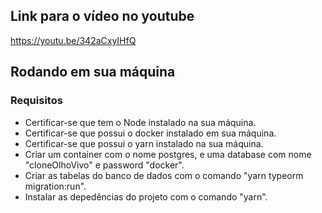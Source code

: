 ## Link para o vídeo no youtube

https://youtu.be/342aCxyIHfQ

## Rodando em sua máquina

### Requisitos
- Certificar-se que tem o Node instalado na sua máquina.
- Certificar-se que possui o docker instalado em sua máquina.
- Certificar-se que possui o yarn instalado na sua máquina.
- Criar um container com o nome postgres, e uma database com nome "cloneOlhoVivo" e password "docker".
- Criar as tabelas do banco de dados com o comando "yarn typeorm migration:run".
- Instalar as depedências do projeto com o comando "yarn".
